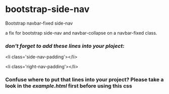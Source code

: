 # bootstrap-side-nav
Bootstrap navbar-fixed side-nav

a fix for bootstrap side-nav and navbar-collapse on a navbar-fixed class.

### **_don't forget to add these lines into your ploject:_**

&lt;li class='side-nav-padding'&gt;&lt;/li&gt;

&lt;li class='right-nav-padding'&gt;&lt;/li&gt;

### Confuse where to put that lines into your project? Please take a look in the _example.html_ first before using this css
